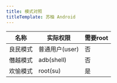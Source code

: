 ```yaml
---
title: 模式对照
titleTemplate: 苏柚 Android
---
```


|名称|实际权限|需要root|
|-|-|-|
|良民模式|普通用户(user)|否|
|僭越模式|adb(shell)|否|
|欢愉模式|root(su)|是|
